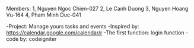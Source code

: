 Members:
1, Nguyen Ngoc Chien-027
2, Le Canh Duong
3, Nguyen Hoang Vu-164
4, Pham Minh Duc-041


-Project: Manage yours tasks and events
-Inspired by: https://calendar.google.com/calendar/r
-The first function: login function
-code by: codeigniter
